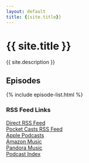 ```yaml
---
layout: default
title: {{site.title}}
---
```


<h1>{{ site.title }}</h1>
<p>{{ site.description }}</p>

<section>
  <h2>Episodes</h2>
  {% include episode-list.html %}
</section>

<section>
  <h3>RSS Feed Links</h3>
  <p>
    <a href="">Direct RSS Feed</a><br>
    <a href="">Pocket Casts RSS Feed</a><br>
    <a href="">Apple Podcasts</a><br>
    <a href="">Amazon Music</a><br>
    <a href="">Pandora Music</a><br>
    <a href="">Podcast Index</a><br>
    
  </p> 
</section>
